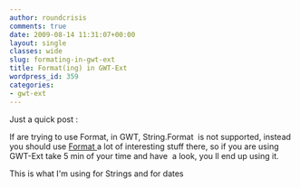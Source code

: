 ```yaml
---
author: roundcrisis
comments: true
date: 2009-08-14 11:31:07+00:00
layout: single
classes: wide
slug: formating-in-gwt-ext
title: Format(ing) in GWT-Ext
wordpress_id: 359
categories:
- gwt-ext
---
```


Just a quick post :

If are trying to use Format, in GWT, String.Format  is not supported, instead you should use [Format ](http://gwt-ext.com/docs/2.0.4/com/gwtext/client/util/Format.html)a lot of interesting stuff there, so if you are using GWT-Ext take 5 min of your time and have  a look, you ll end up using it.

This is what I'm using for Strings and for dates
